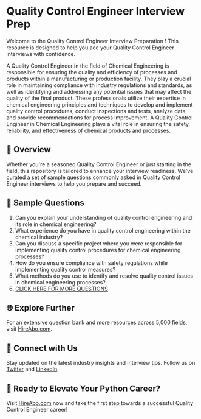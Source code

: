 # Quality Control Engineer Interview Prep

Welcome to the Quality Control Engineer Interview Preparation ! This resource is designed to help you ace your Quality Control Engineer interviews with confidence.

A Quality Control Engineer in the field of Chemical Engineering is responsible for ensuring the quality and efficiency of processes and products within a manufacturing or production facility. They play a crucial role in maintaining compliance with industry regulations and standards, as well as identifying and addressing any potential issues that may affect the quality of the final product. These professionals utilize their expertise in chemical engineering principles and techniques to develop and implement quality control procedures, conduct inspections and tests, analyze data, and provide recommendations for process improvement. A Quality Control Engineer in Chemical Engineering plays a vital role in ensuring the safety, reliability, and effectiveness of chemical products and processes.

## 🚀 Overview

Whether you're a seasoned Quality Control Engineer or just starting in the field, this repository is tailored to enhance your interview readiness. We've curated a set of sample questions commonly asked in Quality Control Engineer interviews to help you prepare and succeed.

## 📝 Sample Questions

1. Can you explain your understanding of quality control engineering and its role in chemical engineering?
2. What experience do you have in quality control engineering within the chemical industry?
3. Can you discuss a specific project where you were responsible for implementing quality control procedures for chemical engineering processes?
4. How do you ensure compliance with safety regulations while implementing quality control measures?
5. What methods do you use to identify and resolve quality control issues in chemical engineering processes?
6. [CLICK HERE FOR MORE QUESTIONS](https://hireabo.com/job/3_4_3/Quality%20Control%20Engineer)

## 🌐 Explore Further

For an extensive question bank and more resources across 5,000 fields, visit [HireAbo.com](https://www.hireabo.com).

## 📱 Connect with Us

Stay updated on the latest industry insights and interview tips. Follow us on [Twitter](https://twitter.com/hireabo) and [LinkedIn](https://www.linkedin.com/in/hire-abo-3609972a8/).

## 🚀 Ready to Elevate Your Python Career?

Visit [HireAbo.com](https://www.hireabo.com) now and take the first step towards a successful Quality Control Engineer career!